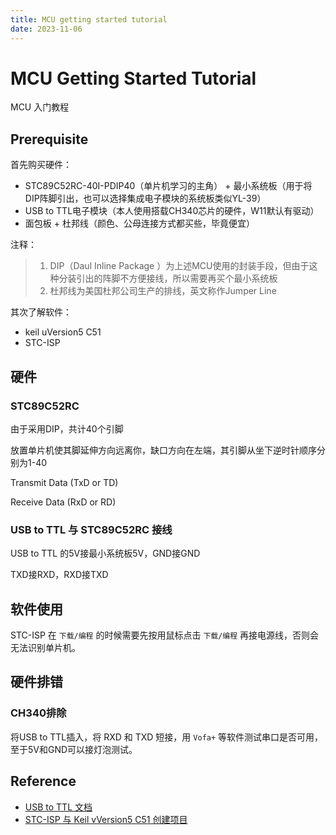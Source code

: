 ```yaml
---
title: MCU getting started tutorial
date: 2023-11-06
---
```


# MCU Getting Started Tutorial

MCU 入门教程

## Prerequisite

首先购买硬件：

- STC89C52RC-40I-PDIP40（单片机学习的主角） + 最小系统板（用于将DIP阵脚引出，也可以选择集成电子模块的系统板类似YL-39）
- USB to TTL电子模块（本人使用搭载CH340芯片的硬件，W11默认有驱动）
- 面包板 + 杜邦线（颜色、公母连接方式都买些，毕竟便宜）

注释：

> 1. DIP（Daul Inline Package ）为上述MCU使用的封装手段，但由于这种分装引出的阵脚不方便接线，所以需要再买个最小系统板
> 2. 杜邦线为美国杜邦公司生产的排线，英文称作Jumper Line

其次了解软件：

- keil uVersion5 C51
- STC-ISP

## 硬件

### STC89C52RC

由于采用DIP，共计40个引脚

放置单片机使其脚延伸方向远离你，缺口方向在左端，其引脚从坐下逆时针顺序分别为1-40

Transmit Data (TxD or TD)

Receive Data (RxD or RD)

### USB to TTL 与 STC89C52RC 接线

USB to TTL 的5V接最小系统板5V，GND接GND

TXD接RXD，RXD接TXD

## 软件使用

STC-ISP 在 `下载/编程` 的时候需要先按用鼠标点击 `下载/编程` 再接电源线，否则会无法识别单片机。

## 硬件排错

### CH340排除

将USB to TTL插入，将 RXD 和 TXD 短接，用 `Vofa+` 等软件测试串口是否可用，至于5V和GND可以接灯泡测试。

## Reference

- [USB to TTL 文档](https://www.cnblogs.com/ppqppl/articles/16758861.html)
- [STC-ISP 与 Keil vVersion5 C51 创建项目](https://zhuanlan.zhihu.com/p/477491382)